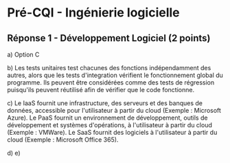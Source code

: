# Pré-CQI - Ingénierie logicielle

## Réponse 1 - Développement Logiciel (2 points)

a) Option C

b) Les tests unitaires test chacunes des fonctions indépendamment des autres, alors que les tests d'integration vérifient le fonctionnement global du programme. Ils peuvent être considérées comme des tests de régression puisqu'ils peuvent réutilisé afin de vérifier que le code fonctionne.

c) Le IaaS fournit une infrastructure, des serveurs et des banques de données, accessible pour l'utilisateur à partir du cloud (Exemple : Microsoft Azure). Le PaaS fournit un environnement de développement, outils de développement et systèmes d'opérations, à l'utilisateur à partir du cloud (Exemple : VMWare). Le SaaS fournit des logiciels à l'utilisateur à partir du cloud (Exemple : Microsoft Office 365).

d) 
e) 